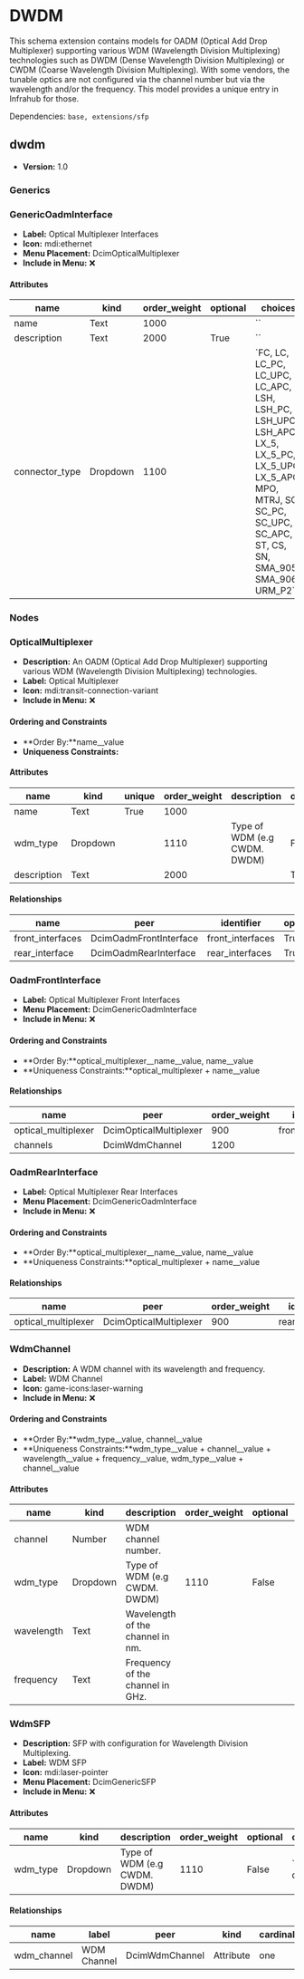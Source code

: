 # DWDM

This schema extension contains models for OADM (Optical Add Drop Multiplexer) supporting various WDM (Wavelength Division Multiplexing) technologies such as DWDM (Dense Wavelength Division Multiplexing) or CWDM (Coarse Wavelength Division Multiplexing). With some vendors, the tunable optics are not configured via the channel number but via the wavelength and/or the frequency. This model provides a unique entry in Infrahub for those.

Dependencies: `base, extensions/sfp`

## dwdm

- **Version:** 1.0

### Generics

### GenericOadmInterface

- **Label:** Optical Multiplexer Interfaces
- **Icon:** mdi:ethernet
- **Menu Placement:** DcimOpticalMultiplexer
- **Include in Menu:** ❌

#### Attributes

| name | kind | order_weight | optional | choices |
| ---- | ---- | ------------ | -------- | ------- |
| name | Text | 1000 |  | \`\` |
| description | Text | 2000 | True | \`\` |
| connector\_type | Dropdown | 1100 |  | \`FC, LC, LC\_PC, LC\_UPC, LC\_APC, LSH, LSH\_PC, LSH\_UPC, LSH\_APC, LX\_5, LX\_5\_PC, LX\_5\_UPC, LX\_5\_APC, MPO, MTRJ, SC, SC\_PC, SC\_UPC, SC\_APC, ST, CS, SN, SMA\_905, SMA\_906, URM\_P2\` |

### Nodes

### OpticalMultiplexer

- **Description:** An OADM (Optical Add Drop Multiplexer) supporting various WDM (Wavelength Division Multiplexing) technologies.
- **Label:** Optical Multiplexer
- **Icon:** mdi:transit-connection-variant
- **Include in Menu:** ❌

#### Ordering and Constraints

- **Order By:**name__value
- **Uniqueness Constraints:**

#### Attributes

| name | kind | unique | order_weight | description | optional | choices | default_value |
| ---- | ---- | ------ | ------------ | ----------- | -------- | ------- | ------------- |
| name | Text | True | 1000 |  |  | \`\` |  |
| wdm\_type | Dropdown |  | 1110 | Type of WDM \(e\.g CWDM\. DWDM\) | False | \`cwdm, dwdm\` | dwdm |
| description | Text |  | 2000 |  | True | \`\` |  |

#### Relationships

| name | peer | identifier | optional | cardinality | kind |
| ---- | ---- | ---------- | -------- | ----------- | ---- |
| front\_interfaces | DcimOadmFrontInterface | front\_interfaces | True | many | Component |
| rear\_interface | DcimOadmRearInterface | rear\_interfaces | True | one | Component |

### OadmFrontInterface

- **Label:** Optical Multiplexer Front Interfaces
- **Menu Placement:** DcimGenericOadmInterface
- **Include in Menu:** ❌

#### Ordering and Constraints

- **Order By:**optical_multiplexer__name__value, name__value
- **Uniqueness Constraints:**optical_multiplexer + name__value

#### Relationships

| name | peer | order_weight | identifier | optional | cardinality | kind |
| ---- | ---- | ------------ | ---------- | -------- | ----------- | ---- |
| optical\_multiplexer | DcimOpticalMultiplexer | 900 | front\_interfaces | False | one | Parent |
| channels | DcimWdmChannel | 1200 |  | True | many | Attribute |

### OadmRearInterface

- **Label:** Optical Multiplexer Rear Interfaces
- **Menu Placement:** DcimGenericOadmInterface
- **Include in Menu:** ❌

#### Ordering and Constraints

- **Order By:**optical_multiplexer__name__value, name__value
- **Uniqueness Constraints:**optical_multiplexer + name__value

#### Relationships

| name | peer | order_weight | identifier | optional | cardinality | kind |
| ---- | ---- | ------------ | ---------- | -------- | ----------- | ---- |
| optical\_multiplexer | DcimOpticalMultiplexer | 900 | rear\_interface | False | one | Parent |

### WdmChannel

- **Description:** A WDM channel with its wavelength and frequency.
- **Label:** WDM Channel
- **Icon:** game-icons:laser-warning
- **Include in Menu:** ❌

#### Ordering and Constraints

- **Order By:**wdm_type__value, channel__value
- **Uniqueness Constraints:**wdm_type__value + channel__value + wavelength__value + frequency__value, wdm_type__value + channel__value

#### Attributes

| name | kind | description | order_weight | optional | choices | default_value | label |
| ---- | ---- | ----------- | ------------ | -------- | ------- | ------------- | ----- |
| channel | Number | WDM channel number\. |  |  | \`\` |  |  |
| wdm\_type | Dropdown | Type of WDM \(e\.g CWDM\. DWDM\) | 1110 | False | \`cwdm, dwdm\` | dwdm |  |
| wavelength | Text | Wavelength of the channel in nm\. |  |  | \`\` |  | Wavelength \(nm\) |
| frequency | Text | Frequency of the channel in GHz\. |  |  | \`\` |  | Frequency \(GHz\) |

### WdmSFP

- **Description:** SFP with configuration for Wavelength Division Multiplexing.
- **Label:** WDM SFP
- **Icon:** mdi:laser-pointer
- **Menu Placement:** DcimGenericSFP
- **Include in Menu:** ❌

#### Attributes

| name | kind | description | order_weight | optional | choices | default_value |
| ---- | ---- | ----------- | ------------ | -------- | ------- | ------------- |
| wdm\_type | Dropdown | Type of WDM \(e\.g CWDM\. DWDM\) | 1110 | False | \`cwdm, dwdm\` | dwdm |

#### Relationships

| name | label | peer | kind | cardinality | optional | order_weight |
| ---- | ----- | ---- | ---- | ----------- | -------- | ------------ |
| wdm\_channel | WDM Channel | DcimWdmChannel | Attribute | one | False | 1150 |

